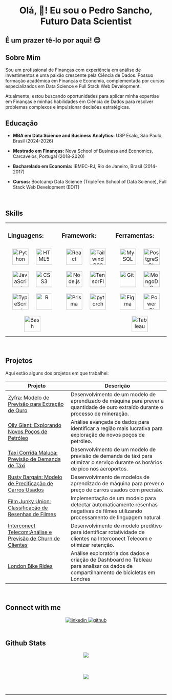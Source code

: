 # <div align="center">Olá, 👋! Eu sou o Pedro Sancho, Futuro Data Scientist</div>  
  

## É um prazer tê-lo por aqui! 😊  

 
## Sobre Mim

Sou um profissional de Finanças com experiência em análise de investimentos e uma paixão crescente pela Ciência de Dados. Possuo formação acadêmica em Finanças e Economia, complementada por cursos especializados em Data Science e Full Stack Web Development.

Atualmente, estou buscando oportunidades para aplicar minha expertise em Finanças e minhas habilidades em Ciência de Dados para resolver problemas complexos e impulsionar decisões estratégicas.

## Educação

- **MBA em Data Science and Business Analytics:** USP Esalq, São Paulo, Brasil (2024-2026)

- **Mestrado em Finanças:** Nova School of Business and Economics, Carcavelos, Portugal (2018-2020)
  
- **Bacharelado em Economia:** IBMEC-RJ, Rio de Janeiro, Brasil (2014-2017)

- **Cursos:** Bootcamp Data Science (TripleTen School of Data Science), Full Stack Web Development (EDIT)
  
<br/>  


## Skills  
<table><tr><td valign="top" width="33%">



### Linguagens:  
<div align="center">  
<a href="https://www.python.org/" target="_blank"><img style="margin: 10px" src="https://profilinator.rishav.dev/skills-assets/python-original.svg" alt="Python" height="50" /></a>  
<a href="https://en.wikipedia.org/wiki/HTML5" target="_blank"><img style="margin: 10px" src="https://profilinator.rishav.dev/skills-assets/html5-original-wordmark.svg" alt="HTML5" height="50" /></a>  
<a href="https://www.javascript.com/" target="_blank"><img style="margin: 10px" src="https://profilinator.rishav.dev/skills-assets/javascript-original.svg" alt="JavaScript" height="50" /></a>  
<a href="https://www.w3schools.com/css/" target="_blank"><img style="margin: 10px" src="https://profilinator.rishav.dev/skills-assets/css3-original-wordmark.svg" alt="CSS3" height="50" /></a>  
<a href="https://www.typescriptlang.org/" target="_blank"><img style="margin: 10px" src="https://profilinator.rishav.dev/skills-assets/typescript-original.svg" alt="TypeScript" height="50" /></a>  
<a href="https://www.r-project.org/" target="_blank"><img style="margin: 10px" src="https://profilinator.rishav.dev/skills-assets/r.svg" alt="R" height="50" /></a>  
<a href="https://www.gnu.org/software/bash/" target="_blank"><img style="margin: 10px" src="https://profilinator.rishav.dev/skills-assets/gnu_bash-icon.svg" alt="Bash" height="50" /></a>  
</div>

</td><td valign="top" width="33%">



### Framework:  
<div align="center">  
<a href="https://reactjs.org/" target="_blank"><img style="margin: 10px" src="https://profilinator.rishav.dev/skills-assets/react-original-wordmark.svg" alt="React" height="50" /></a>  
<a href="https://www.tailwindcss.com/" target="_blank"><img style="margin: 10px" src="https://profilinator.rishav.dev/skills-assets/tailwindcss.svg" alt="Tailwind CSS" height="50" /></a>  
<a href="https://nodejs.org/" target="_blank"><img style="margin: 10px" src="https://profilinator.rishav.dev/skills-assets/nodejs-original-wordmark.svg" alt="Node.js" height="50" /></a>  
<a href="https://www.tensorflow.org/" target="_blank"><img style="margin: 10px" src="https://profilinator.rishav.dev/skills-assets/tensorflow-icon.svg" alt="TensorFlow" height="50" /></a>  
<a href="https://www.prisma.io/" target="_blank"><img style="margin: 10px" src="https://profilinator.rishav.dev/skills-assets/prisma.png" alt="Prisma" height="50" /></a>  
<a href="https://pytorch.org/" target="_blank"><img style="margin: 10px" src="https://profilinator.rishav.dev/skills-assets/pytorch-icon.svg" alt="pytorch" height="50" /></a>  
</div>

</td><td valign="top" width="33%">



### Ferramentas:  
<div align="center">  
<a href="https://www.mysql.com/" target="_blank"><img style="margin: 10px" src="https://profilinator.rishav.dev/skills-assets/mysql-original-wordmark.svg" alt="MySQL" height="50" /></a>  
<a href="https://www.postgresql.org/" target="_blank"><img style="margin: 10px" src="https://profilinator.rishav.dev/skills-assets/postgresql-original-wordmark.svg" alt="PostgreSQL" height="50" /></a>  
<a href="https://github.com/" target="_blank"><img style="margin: 10px" src="https://profilinator.rishav.dev/skills-assets/git-scm-icon.svg" alt="Git" height="50" /></a>  
<a href="https://www.mongodb.com/" target="_blank"><img style="margin: 10px" src="https://profilinator.rishav.dev/skills-assets/mongodb-original-wordmark.svg" alt="MongoDB" height="50" /></a>  
<a href="https://www.figma.com/" target="_blank"><img style="margin: 10px" src="https://profilinator.rishav.dev/skills-assets/figma-icon.svg" alt="Figma" height="50" /></a>  
<a href="https://powerbi.microsoft.com/en-us/" target="_blank"><img style="margin: 10px" src="https://profilinator.rishav.dev/skills-assets/powerbi.png" alt="Power Bi" height="50" /></a>  
<a href="https://www.tableau.com/" target="_blank"><img style="margin: 10px" src="https://profilinator.rishav.dev/skills-assets/tableau.svg" alt="Tableau" height="50" /></a>  
</div>

</td></tr></table>  

<br/>  

## Projetos

Aqui estão alguns dos projetos em que trabalhei:

| Projeto | Descrição |
|---------|-----------|
| [Zyfra: Modelo de Previsão para Extração de Ouro](https://github.com/sanchopedro/zyfra) | Desenvolvimento de um modelo de aprendizado de máquina para prever a quantidade de ouro extraído durante o processo de mineração. |
| [Oily Giant: Explorando Novos Poços de Petróleo](https://github.com/sanchopedro/oily-giant) | Análise avançada de dados para identificar a região mais lucrativa para exploração de novos poços de petróleo. |
| [Taxi Corrida Maluca: Previsão de Demanda de Táxi](https://github.com/sanchopedro/taxi) | Desenvolvimento de um modelo de previsão de demanda de táxi para otimizar o serviço durante os horários de pico nos aeroportos. |
| [Rusty Bargain: Modelo de Precificação de Carros Usados](https://github.com/sanchopedro/rusty-bargain) | Desenvolvimento de modelos de aprendizado de máquina para prever o preço de carros usados com precisão. |
| [Film Junky Union: Classificação de Resenhas de Filmes](https://github.com/sanchopedro/imdb-reviews) | Implementação de um modelo para detectar automaticamente resenhas negativas de filmes utilizando processamento de linguagem natural. |
| [Interconect Telecom:Análise e Previsão de Churn de Clientes](https://github.com/sanchopedro/interconect-telecom) | Desenvolvimento de modelo preditivo para identificar rotatividade de clientes na Interconect Telecom e otimizar retenção. |
| [London Bike Rides](https://github.com/sanchopedro/bike-rides) | Análise exploratória dos dados e criação de Dashboard no Tableau para analisar os dados de compartilhamento de bicicletas em Londres |

<br/>  

## Connect with me  
<div align="center">
<a href="https://linkedin.com/in/pedrosanchorodrigues" target="_blank">
<img src=https://img.shields.io/badge/linkedin-%231E77B5.svg?&style=for-the-badge&logo=linkedin&logoColor=white alt=linkedin style="margin-bottom: 5px;" />
</a>
<a href="https://github.com/sanchopedro" target="_blank">
<img src=https://img.shields.io/badge/github-%2324292e.svg?&style=for-the-badge&logo=github&logoColor=white alt=github style="margin-bottom: 5px;" />
</a>  
</div>  
  

<br/>  


## Github Stats  
<div align="center"><img src="https://github-readme-stats.vercel.app/api?username=sanchopedro&show_icons=true&count_private=true&hide_border=true" align="center" /></div>  

<br/> 

<br/>  

  

<br/>  

<div align="center">
<img src="https://komarev.com/ghpvc/?username=sanchopedro&&style=flat-square" align="center" />
</div>  

<br/>  

<div align="center"></div>
<br />

----

